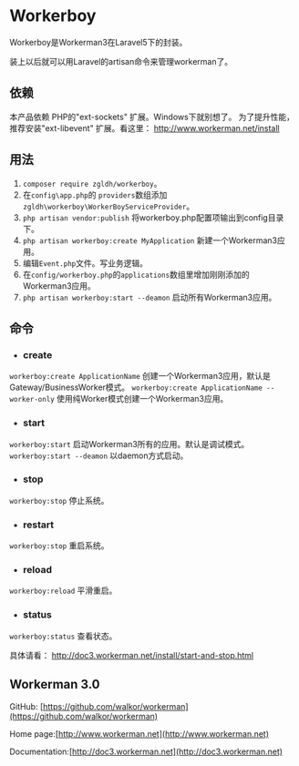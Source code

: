 # Workerboy

Workerboy是Workerman3在Laravel5下的封装。

装上以后就可以用Laravel的artisan命令来管理workerman了。

## 依赖
 本产品依赖 PHP的"ext-sockets" 扩展。Windows下就别想了。
 为了提升性能，推荐安装"ext-libevent" 扩展。看这里： http://www.workerman.net/install 

## 用法

 1. `composer require zgldh/workerboy`。
 2. 在`config\app.php`的 `providers`数组添加 `zgldh\workerboy\WorkerBoyServiceProvider`。
 3. `php artisan vendor:publish` 将workerboy.php配置项输出到config目录下。
 4. `php artisan workerboy:create MyApplication` 新建一个Workerman3应用。
 5. 编辑`Event.php`文件。写业务逻辑。
 6. 在`config/workerboy.php`的`applications`数组里增加刚刚添加的Workerman3应用。
 7. `php artisan workerboy:start --deamon` 启动所有Workerman3应用。


## 命令

 - ### create
  `workerboy:create ApplicationName` 创建一个Workerman3应用，默认是Gateway/BusinessWorker模式。
  `workerboy:create ApplicationName --worker-only` 使用纯Worker模式创建一个Workerman3应用。

 - ### start
  `workerboy:start` 启动Workerman3所有的应用。默认是调试模式。
  `workerboy:start --deamon` 以daemon方式启动。

 - ### stop
  `workerboy:stop` 停止系统。

 - ### restart
  `workerboy:stop` 重启系统。

 - ### reload
  `workerboy:reload` 平滑重启。

 - ### status
  `workerboy:status` 查看状态。

具体请看： http://doc3.workerman.net/install/start-and-stop.html


## Workerman 3.0 

GitHub: [https://github.com/walkor/workerman](https://github.com/walkor/workerman)

Home page:[http://www.workerman.net](http://www.workerman.net)

Documentation:[http://doc3.workerman.net](http://doc3.workerman.net)